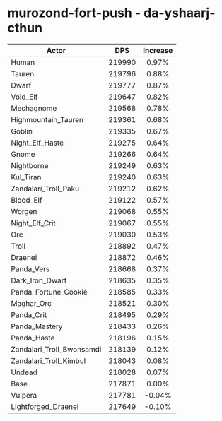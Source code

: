 # murozond-fort-push - da-yshaarj-cthun
| Actor | DPS | Increase |
|---|:---:|:---:|
|Human|219990|0.97%|
|Tauren|219796|0.88%|
|Dwarf|219777|0.87%|
|Void_Elf|219647|0.82%|
|Mechagnome|219568|0.78%|
|Highmountain_Tauren|219361|0.68%|
|Goblin|219335|0.67%|
|Night_Elf_Haste|219275|0.64%|
|Gnome|219266|0.64%|
|Nightborne|219249|0.63%|
|Kul_Tiran|219240|0.63%|
|Zandalari_Troll_Paku|219212|0.62%|
|Blood_Elf|219122|0.57%|
|Worgen|219068|0.55%|
|Night_Elf_Crit|219067|0.55%|
|Orc|219030|0.53%|
|Troll|218892|0.47%|
|Draenei|218872|0.46%|
|Panda_Vers|218668|0.37%|
|Dark_Iron_Dwarf|218635|0.35%|
|Panda_Fortune_Cookie|218585|0.33%|
|Maghar_Orc|218521|0.30%|
|Panda_Crit|218495|0.29%|
|Panda_Mastery|218433|0.26%|
|Panda_Haste|218196|0.15%|
|Zandalari_Troll_Bwonsamdi|218139|0.12%|
|Zandalari_Troll_Kimbul|218043|0.08%|
|Undead|218028|0.07%|
|Base|217871|0.00%|
|Vulpera|217781|-0.04%|
|Lightforged_Draenei|217649|-0.10%|
